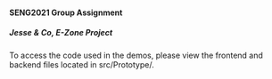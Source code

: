 #### SENG2021 Group Assignment

##### Jesse & Co, E-Zone Project

To access the code used in the demos, please view the frontend and backend files located in src/Prototype/.